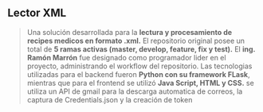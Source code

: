##  Lector XML
> Una solución desarrollada para la **lectura y procesamiento de recipes medicos en formato .xml.**
> El repositorio original posee un total de **5 ramas activas (master, develop, feature, fix y test).**
> El **ing. Ramón Marrón** fue designado como programador lider en el proyecto, administrando el workflow del repositorio.
> Las tecnologias utilizadas para el backend fueron **Python con su framework FLask**, mientras que para el frontend se utilizó
> **Java Script, HTML y CSS.** se utiliza un API de gmail para la descarga automatica de correos, la captura de Credentials.json y la creación de token
